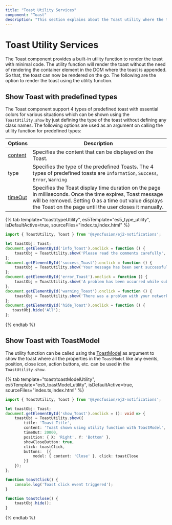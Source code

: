 ```yaml
---
title: "Toast Utility Services"
component: "Toast"
description: "This section explains about the Toast utility where the toast can be shown anywhere."
---
```


# Toast Utility Services

The Toast component provides a built-in utility function to render the toast with minimal code. The utility function will render the toast without the need of rendering the container element in the DOM where the toast is appended. So that, the toast can now be rendered on the go. The following are the option to render the toast using the utility function.

## Show Toast with predefined types

The Toast component support 4 types of predefined toast with essential colors for various situations which can be shown using the `ToastUtility.show` by just defining the type of the toast without defining any class names. The following options are used as an argument on calling the utility function for predefined types:

| Options   | Description |
|-----------|-------------|
| [content](../api/toast/#content) | Specifies the content that can be displayed on the Toast. |
| type | Specifies the type of the predefined Toasts. The 4 types of predefined toasts are `Information`, `Success`, `Error`, `Warning` |
| [timeOut](../api/toast/#timeOut) | Specifies the Toast display time duration on the page in milliseconds. Once the time expires, Toast message will be removed. Setting 0 as a time out value displays the Toast on the page until the user closes it manually. |

{% tab template="toast/typeUtility", es5Template="es5_type_utility", isDefaultActive=true, sourceFiles="index.ts,index.html"  %}

```typescript
import { ToastUtility, Toast } from '@syncfusion/ej2-notifications';

let toastObj: Toast;
document.getElementById('info_Toast').onclick = function () {
    toastObj = ToastUtility.show('Please read the comments carefully', 'Information', 20000);
};
document.getElementById('success_Toast').onclick = function () {
    toastObj = ToastUtility.show('Your message has been sent successfully', 'Success', 20000);
};
document.getElementById('error_Toast').onclick = function () {
    toastObj = ToastUtility.show('A problem has been occurred while submitting the data', 'Error', 20000);
};
document.getElementById('warning_Toast').onclick = function () {
    toastObj = ToastUtility.show('There was a problem with your network connection', 'Warning', 20000);
};
document.getElementById('hide_Toast').onclick = function () {
   toastObj.hide('All');
};

```

{% endtab %}

## Show Toast with ToastModel

The utility function can be called using the [ToastModel](../api/toast/toastModel/) as argument to show the toast where all the properties in the `ToastModel` like any events, position, close icon, action buttons, etc. can be used in the `ToastUtility.show`.

{% tab template="toast/toastModelUtility", es5Template="es5_toastModel_utility", isDefaultActive=true, sourceFiles="index.ts,index.html"  %}

```typescript
import { ToastUtility, Toast } from '@syncfusion/ej2-notifications';

let toastObj: Toast;
document.getElementById('show_Toast').onclick = (): void => {
    toastObj = ToastUtility.show({
        title: 'Toast Title',
        content: 'Toast shown using utility function with ToastModel',
        timeOut: 20000,
        position: { X: 'Right', Y: 'Bottom' },
        showCloseButton: true,
        click: toastClick,
        buttons:  [{
            model: { content: 'Close' }, click: toastClose
        }]
    });
};

function toastClick() {
    console.log('Toast click event triggered');
}

function toastClose() {
    toastObj.hide();
}

```

{% endtab %}
